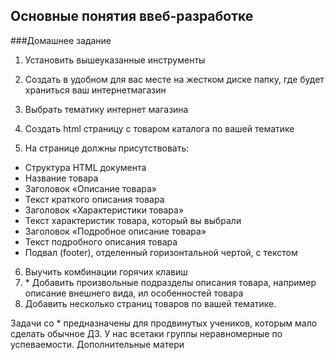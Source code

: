 ## Основные понятия ввеб-разработке
###Домашнее задание 

 
1. Установить вышеуказанные инструменты 
2. Создать в удобном для вас месте на жестком диске папку, где будет храниться ваш 
интернет­магазин 
3. Выбрать тематику интернет магазина 
 
4. Создать html страницу c товаром каталога по вашей тематике 
5. На странице должны присутствовать: 

* Структура HTML документа 
* Название товара 
* Заголовок «Описание товара» 
* Текст краткого описания товара 
* Заголовок «Характеристики товара» 
* Текст характеристик товара, который вы выбрали 
* Заголовок «Подробное описание товара» 
* Текст подробного описания товара 
* Подвал (footer), отделенный горизонтальной чертой, с текстом 

6. Выучить комбинации горячих клавиш 
7. *​  Добавить произвольные подразделы описания товара, например описание внешнего вида, ил 
особенностей товара 
8. Добавить несколько страниц товаров по вашей тематике. 


Задачи со * предназначены для продвинутых учеников, которым мало сделать обычное ДЗ. У нас 
все­таки группы неравномерные по успеваемости. 
Дополнительные матери